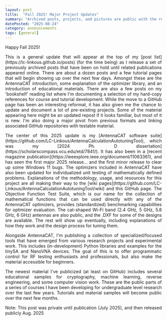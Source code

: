 ```yaml
---
layout: post
title:  "Fall 2025! Major Project Updates"
summary: "Archived posts, projects, and pictures are public with the release of software and publications."
datePosted: "2025-08-24"
category: announcements
tags: [general]
---
```


<style>
.justified-content {
    text-align: justify;
    text-justify: inter-word;
}
</style>

<div class="justified-content">

Happy Fall 2025! 
</p>

<p> 
This is a general update that will appear at the top of my [post list](https://lc-linkous.github.io/posts) (for the time being) as I release a set of previously archived posts that have been on hold until related publications appeared online. There are about a dozen posts and a few tutorial pages that will begin showing up over the next few days. Amongst these are the AntennaCAT introduction, some explanation of the optimizer library, and an introduction of educational materials. There are also a few posts on my 'bookshelf' reading list where I'm documenting a selection of my hard-copy references for course and tutorial development.  
While the move to a GitHub page has been an interesting reformat, it has also given me the chance to update and document a lot of pre-existing projects. Some of the material appearing here might be an updated repost if it looks familiar, but most of it is new. I'm also doing a major pivot from previous formats and linking associated GitHub repositories with testable material.
</p> 

<p> 
The center of this 2025 update is my [AntennaCAT software suite](https://github.com/LC-Linkous/AntennaCalculationAutotuningTool), which was my [2024 Ph. D dissertation](https://scholarscompass.vcu.edu/etd/7841/). It has also been in a [recent magazine publication](https://ieeexplore.ieee.org/document/11063361), and has seen the first major 2025 release... and the first minor release to clear up some Windows 11 bugs.  The optimizers included in AntennaCAT have also been updated for individualized unit testing of mathematically defined problems. Explanations of the methodology, usage, and resources for this project are all making their way to the [wiki pages](https://github.com/LC-Linkous/AntennaCalculationAutotuningTool/wiki) and this GitHub page. The Objective Function Test Suite, which is our name for the collection of mathematical functions that can be used directly with any of the AntennaCAT optimizers, provides (standardized) benchmarking capabilities for optimizer evaluation. The cat-shaped Wi-Fi band (2.4 GHz, 5 GHz, 5.8 GHz, 6 GHz) antennas are also public, and the .DXF for some of the designs are available. The rest will show up eventually, including explanations of how they work and the design process for tuning them.
</p> 

<p>
Alongside AntennaCAT, I'm publishing a collection of specialized/focused tools that have emerged from various research projects and experimental work. This includes (in-development) Python libraries and examples for the tinySA and NanoVNA devices. The goal of this is to offer programmatic control for RF testing enthusiasts and professionals, but also make the material accessible for beginners.
</p> 

<p> 
The newest material I've publicized (at least on GitHub) includes several educational samples for cryptography, machine learning, reverse engineering, and some computer vision work. These are the public parts of a series of courses I have been developing for undergraduate level research over the last few years. Tutorials and material samples will become public over the next few months.
</p> 


<p>
Note: This post was private until publication (July 2025), and then released publicly Aug. 2025
</p>

</div>